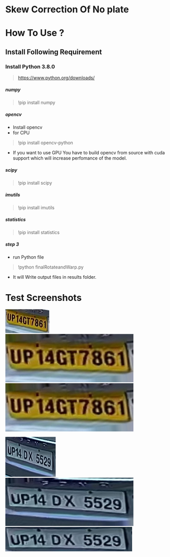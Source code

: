 # Skew Correction Of No plate

# How To Use ?
## Install Following Requirement

### Install Python 3.8.0
> https://www.python.org/downloads/
##### numpy
> !pip install numpy
##### opencv
* Install opencv
* for CPU
> !pip install opencv-python
* If you want to use GPU You have to build opencv from source with cuda support which will increase perfomance of the model.

##### scipy
> !pip install scipy
##### imutils
> !pip install imutils 
##### statistics
> !pip install statistics

##### step 3
* run Python file 
> !python finalRotateandWarp.py

* It will Write output files in results folder.

# Test Screenshots
![Screen Shot 1](https://github.com/manan-d8/CB31_CyberKnights/blob/master/Skew_correction/Testimgs/TiltPlate(5).jpg)
![Screen Shot 1](https://github.com/manan-d8/CB31_CyberKnights/blob/master/Skew_correction/Results/Rotated8.jpg)
![Screen Shot 1](https://github.com/manan-d8/CB31_CyberKnights/blob/master/Skew_correction/Results/didntWarp12.jpg)

![Screen Shot 1](https://github.com/manan-d8/CB31_CyberKnights/blob/master/Skew_correction/Testimgs/TiltPlate(3).jpg)
![Screen Shot 1](https://github.com/manan-d8/CB31_CyberKnights/blob/master/Skew_correction/Results/Rotated6.jpg)
![Screen Shot 1](https://github.com/manan-d8/CB31_CyberKnights/blob/master/Skew_correction/Results/warped6.jpg)

